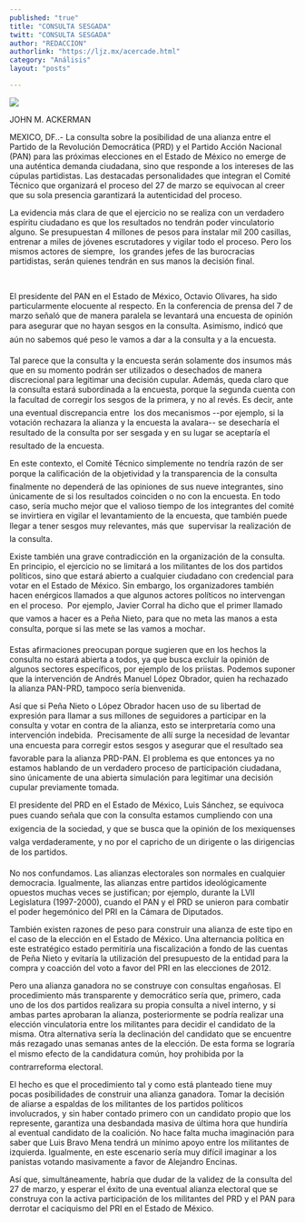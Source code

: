 ```yaml
---
published: "true"
title: "CONSULTA SESGADA"
twitt: "CONSULTA SESGADA"
author: "REDACCION"
authorlink: "https://ljz.mx/acercade.html"
category: "Análisis"
layout: "posts"

---
```

![](http://i.imgur.com/RMujo6Fm.jpg
)




  JOHN M. ACKERMAN



  MEXICO, DF..- La consulta sobre la posibilidad de una alianza entre el Partido de la Revolución Democrática (PRD) y el Partido Acción Nacional (PAN) para las próximas elecciones en el Estado de México no emerge de una auténtica demanda ciudadana, sino que responde a los intereses de las cúpulas partidistas. Las destacadas personalidades que integran el Comité Técnico que organizará el proceso del 27 de marzo se equivocan al creer que su sola presencia garantizará la autenticidad del proceso.



  La evidencia más clara de que el ejercicio no se realiza con un verdadero espíritu ciudadano es que los resultados no tendrán poder vinculatorio alguno. Se presupuestan 4 millones de pesos para instalar mil 200 casillas, entrenar a miles de jóvenes escrutadores y vigilar todo el proceso. Pero los mismos actores de siempre,  los grandes jefes de las burocracias partidistas, serán quienes tendrán en sus manos la decisión final.


 


  El presidente del PAN en el Estado de México, Octavio Olivares, ha sido particularmente elocuente al respecto. En la conferencia de prensa del 7 de marzo señaló que de manera paralela se levantará una encuesta de opinión para asegurar que no hayan sesgos en la consulta. Asimismo, indicó que aún no sabemos qué peso le vamos a dar a la consulta y a la encuesta.



  Tal parece que la consulta y la encuesta serán solamente dos insumos más que en su momento podrán ser utilizados o desechados de manera discrecional para legitimar una decisión cupular. Además, queda claro que la consulta estará subordinada a la encuesta, porque la segunda cuenta con la facultad de corregir los sesgos de la primera, y no al revés. Es decir, ante una eventual discrepancia entre  los dos mecanismos --por ejemplo, si la votación rechazara la alianza y la encuesta la avalara-- se desecharía el resultado de la consulta por ser sesgada y en su lugar se aceptaría el resultado de la encuesta.



  En este contexto, el Comité Técnico simplemente no tendría razón de ser porque la calificación de la objetividad y la transparencia de la consulta finalmente no dependerá de las opiniones de sus nueve integrantes, sino únicamente de si los resultados coinciden o no con la encuesta. En todo caso, sería mucho mejor que el valioso tiempo de los integrantes del comité se invirtiera en vigilar el levantamiento de la encuesta, que también puede llegar a tener sesgos muy relevantes, más que  supervisar la realización de la consulta.



  Existe también una grave contradicción en la organización de la consulta. En principio, el ejercicio no se limitará a los militantes de los dos partidos políticos, sino que estará abierto a cualquier ciudadano con credencial para votar en el Estado de México. Sin embargo, los organizadores también hacen enérgicos llamados a que algunos actores políticos no intervengan en el proceso.  Por ejemplo, Javier Corral ha dicho que el primer llamado que vamos a hacer es a Peña Nieto, para que no meta las manos a esta consulta, porque si las mete se las vamos a mochar.



  Estas afirmaciones preocupan porque sugieren que en los hechos la consulta no estará abierta a todos, ya que busca excluir la opinión de algunos sectores específicos, por ejemplo de los priistas. Podemos suponer que la intervención de Andrés Manuel López Obrador, quien ha rechazado la alianza PAN-PRD, tampoco sería bienvenida.



  Así que si Peña Nieto o López Obrador hacen uso de su libertad de expresión para llamar a sus millones de seguidores a participar en la consulta y votar en contra de la alianza, esto se interpretaría como una intervención indebida.  Precisamente de allí surge la necesidad de levantar una encuesta para corregir estos sesgos y asegurar que el resultado sea favorable para la alianza PRD-PAN. El problema es que entonces ya no estamos hablando de un verdadero proceso de participación ciudadana, sino únicamente de una abierta simulación para legitimar una decisión cupular previamente tomada.



  El presidente del PRD en el Estado de México, Luis Sánchez, se equivoca pues cuando señala que con la consulta estamos cumpliendo con una exigencia de la sociedad, y que se busca que la opinión de los mexiquenses valga verdaderamente, y no por el capricho de un dirigente o las dirigencias de los partidos.



  No nos confundamos. Las alianzas electorales son normales en cualquier democracia. Igualmente, las alianzas entre partidos ideológicamente opuestos muchas veces se justifican; por ejemplo, durante la LVII Legislatura (1997-2000), cuando el PAN y el PRD se unieron para combatir el poder hegemónico del PRI en la Cámara de Diputados.



  También existen razones de peso para construir una alianza de este tipo en el caso de la elección en el Estado de México. Una alternancia política en este estratégico estado permitiría una fiscalización a fondo de las cuentas de Peña Nieto y evitaría la utilización del presupuesto de la entidad para la compra y coacción del voto a favor del PRI en las elecciones de 2012.



  Pero una alianza ganadora no se construye con consultas engañosas. El procedimiento más transparente y democrático sería que, primero, cada uno de los dos partidos realizara su propia consulta a nivel interno, y si ambas partes aprobaran la alianza, posteriormente se podría realizar una elección vinculatoria entre los militantes para decidir el candidato de la misma. Otra alternativa sería la declinación del candidato que se encuentre  más rezagado unas semanas antes de la elección. De esta forma se lograría el mismo efecto de la candidatura común, hoy prohibida por la contrarreforma electoral.



  El hecho es que el procedimiento tal y como está planteado tiene muy pocas posibilidades de construir una alianza ganadora. Tomar la decisión de aliarse a espaldas de los militantes de los partidos políticos involucrados, y sin haber contado primero con un candidato propio que los represente, garantiza una desbandada masiva de última hora que hundiría al eventual candidato de la coalición. No hace falta mucha imaginación para saber que Luis Bravo Mena tendrá un mínimo apoyo entre los militantes de izquierda. Igualmente, en este escenario sería muy difícil imaginar a los panistas votando masivamente a favor de Alejandro Encinas.



  Así que, simultáneamente, habría que dudar de la validez de la consulta del 27 de marzo, y esperar el éxito de una eventual alianza electoral que se construya con la activa participación de los militantes del PRD y el PAN para derrotar el caciquismo del PRI en el Estado de México.

